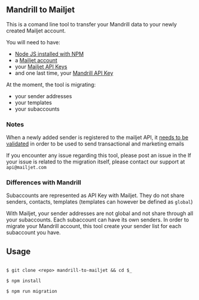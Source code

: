 ## Mandrill to Mailjet

This is a comand line tool to transfer your Mandrill data to your newly created Mailjet account.

You will need to have:
 - [Node JS installed with NPM](https://nodejs.org/en/)
 - a [Mailjet account](https://mailjet.com)
 - your [Mailjet API Keys](https://app.mailjet.com/account/api_keys)
 - and one last time, your [Mandrill API Key](https://mandrillapp.com/settings)

At the moment, the tool is migrating:
 - your sender addresses
 - your templates
 - your subaccounts

### Notes

When a newly added sender is registered to the mailjet API, it [needs to be validated](http://dev.mailjet.com/guides/#validate-sender-and-domain) in order to be used to send transactional and marketing emails

If you encounter any issue regarding this tool, please post an issue in the <issue link>
If your issue is related to the migration itself, please contact our support at `api@mailjet.com`

### Differences with Mandrill

Subaccounts are represented as API Key with Mailjet. They do not share senders, contacts, templates (templates can however be defined as `global`)

With Mailjet, your sender addresses are not global and not share through all your subaccounts.
Each subaccount can have its own senders. In order to migrate your Mandrill account, this tool create your sender list for each subaccount you have.

## Usage

```

$ git clone <repo> mandrill-to-mailjet && cd $_

$ npm install

$ npm run migration

```
